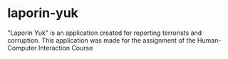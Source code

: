 # laporin-yuk
"Laporin Yuk" is an application created for reporting terrorists and corruption. This application was made for the assignment of the Human-Computer Interaction Course
